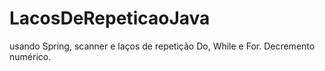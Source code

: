 # LacosDeRepeticaoJava
usando Spring, scanner e laços de repetição Do, While e For. Decremento numérico.
